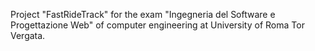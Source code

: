 Project "FastRideTrack" for the exam "Ingegneria del Software e Progettazione Web" of computer engineering at University of Roma Tor Vergata.
